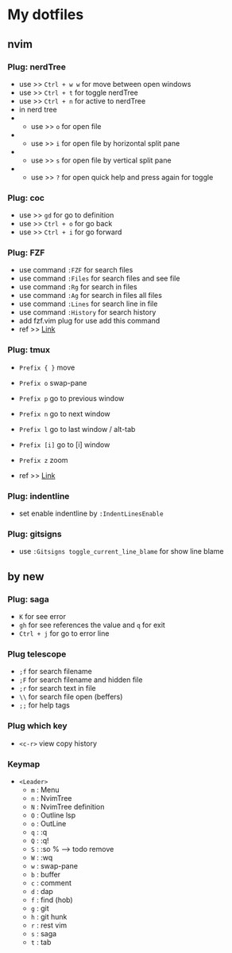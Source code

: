 # My dotfiles

## nvim

### Plug: nerdTree

- use >> `Ctrl + w w` for move between open windows
- use >> `Ctrl + t` for toggle nerdTree
- use >> `Ctrl + n` for active to nerdTree
- in nerd tree
- - use >> `o` for open file
- - use >> `i` for open file by horizontal split pane
- - use >> `s` for open file by vertical split pane
- - use >> `?` for open quick help and press again for toggle

### Plug: coc

- use >> `gd` for go to definition
- use >> `Ctrl + o` for go back
- use >> `Ctrl + i` for go forward

### Plug: FZF

- use command `:FZF` for search files
- use command `:Files` for search files and see file
- use command `:Rg` for search in files
- use command `:Ag` for search in files all files
- use command `:Lines` for search line in file
- use command `:History` for search history
- add fzf.vim plug for use add this command
- ref >> [Link](https://www.youtube.com/watch?v=on1AzaZzQ7k)

### Plug: tmux

- `Prefix { }` move
- `Prefix o` swap-pane

- `Prefix p` go to previous window
- `Prefix n` go to next window
- `Prefix l` go to last window / alt-tab
- `Prefix [i]` go to [i] window

- `Prefix z` zoom
- ref >> [Link](https://www.youtube.com/watch?v=sP4w23j6XqI)

### Plug: indentline

- set enable indentline by `:IndentLinesEnable`

### Plug: gitsigns

- use `:Gitsigns toggle_current_line_blame` for show line blame

## by new

### Plug: saga

- `K` for see error
- `gh` for see references the value and `q` for exit
- `Ctrl + j` for go to error line

### Plug telescope

- `;f` for search filename
- `;F` for search filename and hidden file
- `;r` for search text in file
- `\\` for search file open (beffers)
- `;;` for help tags

### Plug which key

- `<c-r>` view copy history

### Keymap

- `<Leader>`
  - `m` : Menu
  - `n` : NvimTree
  - `N` : NvimTree definition
  - `O` : Outline lsp
  - `o` : OutLine
  - `q` : :q
  - `Q` : :q!
  - `S` : :so % --> todo remove
  - `W` : :wq
  - `w` : swap-pane
  - `b` : buffer
  - `c` : comment
  - `d` : dap
  - `f` : find (hob)
  - `g` : git
  - `h` : git hunk
  - `r` : rest vim
  - `s` : saga
  - `t` : tab
